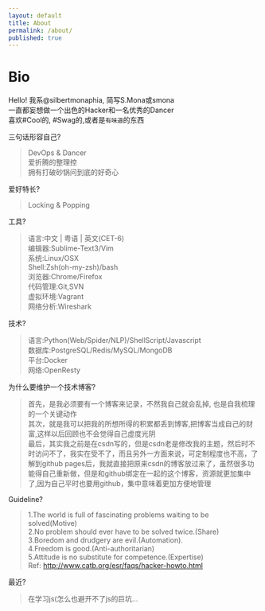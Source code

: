```yaml
---
layout: default
title: About
permalink: /about/
published: true
---
```

# Bio
Hello! 我系@silbertmonaphia, 简写S.Mona或smona   
一直都妄想做一个出色的Hacker和一名优秀的Dancer  
喜欢#Cool的, #Swag的,或者是`有味道`的东西  

三句话形容自己?
> DevOps & Dancer  
> 爱折腾的整理控  
> 拥有打破砂锅问到底的好奇心  

爱好特长?  
> Locking & Popping  

工具?  
> 语言:中文 | 粤语 | 英文(CET-6)  
> 编辑器:Sublime-Text3/Vim  
> 系统:Linux/OSX  
> Shell:Zsh(oh-my-zsh)/bash  
> 浏览器:Chrome/Firefox  
> 代码管理:Git,SVN  
> 虚拟环境:Vagrant  
> 网络分析:Wireshark  

技术?  
> 语言:Python(Web/Spider/NLP)/ShellScript/Javascript  
> 数据库:PostgreSQL/Redis/MySQL/MongoDB  
> 平台:Docker  
> 网络:OpenResty  

为什么要维护一个技术博客?  
> 首先，是我必须要有一个博客来记录，不然我自己就会乱掉, 也是自我梳理的一个关键动作  
> 其次，就是我可以把我的所想所得的积累都丢到博客,把博客当成自己的财富,这样以后回顾也不会觉得自己虚度光阴  
> 最后，其实我之前是在csdn写的，但是csdn老是修改我的主题，然后时不时访问不了，我实在受不了，而且另外一方面来说，可定制程度也不高，了解到github pages后，我就直接把原来csdn的博客放过来了，虽然很多功能得自己重新做，但是和github绑定在一起的这个博客，资源就更加集中了,因为自己平时也要用github，集中意味着更加方便地管理  

Guideline?
> 1.The world is full of fascinating problems waiting to be solved(Motive)  
> 2.No problem should ever have to be solved twice.(Share)  
> 3.Boredom and drudgery are evil.(Automation).  
> 4.Freedom is good.(Anti-authoritarian)  
> 5.Attitude is no substitute for competence.(Expertise)  
> Ref: http://www.catb.org/esr/faqs/hacker-howto.html  

最近?  
> 在学习js(怎么也避开不了js的巨坑...
